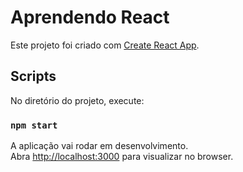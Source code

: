 # Aprendendo React

Este projeto foi criado com [Create React App](https://github.com/facebook/create-react-app).

## Scripts

No diretório do projeto, execute:

### `npm start`

A aplicação vai rodar em desenvolvimento.\
Abra [http://localhost:3000](http://localhost:3000) para visualizar no browser.
